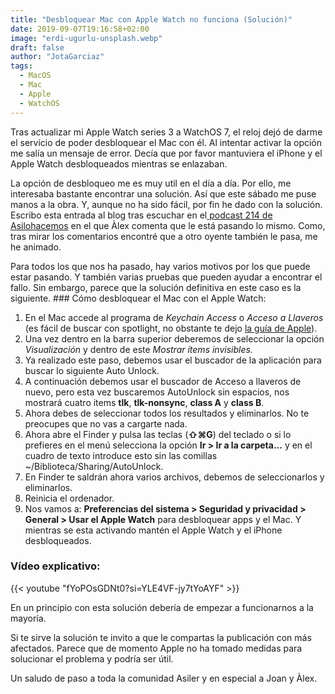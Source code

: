 ```yaml
---
title: "Desbloquear Mac con Apple Watch no funciona (Solución)"
date: 2019-09-07T19:16:58+02:00
image: "erdi-ugurlu-unsplash.webp"
draft: false
author: "JotaGarciaz"
tags:
  - MacOS
  - Mac
  - Apple
  - WatchOS
---
```


Tras actualizar mi Apple Watch series 3 a WatchOS 7, el reloj dejó de darme el servicio de poder desbloquear el Mac con él. Al intentar activar la opción me salía un mensaje de error. Decía que por favor mantuviera el iPhone y el Apple Watch desbloqueados mientras se enlazaban.

La opción de desbloqueo me es muy util en el día a día. Por ello, me interesaba bastante encontrar una solución. Así que este sábado me puse manos a la obra. Y, aunque no ha sido fácil, por fin he dado con la solución. Escribo esta entrada al blog tras escuchar en el[ podcast 214 de Asilohacemos](http://asilohacemos.com/214-asi-potenciamos-un-servicio/) en el que Àlex comenta que le está pasando lo mismo. Como, tras mirar los comentarios encontré que a otro oyente también le pasa, me he animado.

Para todos los que nos ha pasado, hay varios motivos por los que puede estar pasando. Y también varias pruebas que pueden ayudar a encontrar el fallo. Sin embargo, parece que la solución definitiva en este caso es la siguiente. ### Cómo desbloquear el Mac con el Apple Watch:

1. En el Mac accede al programa de _Keychain Access_ o _Acceso a Llaveros_ (es fácil de buscar con spotlight, no obstante te dejo [la guía de Apple](https://support.apple.com/es-es/guide/mac-help/mchlf375f392/mac)).
2. Una vez dentro en la barra superior deberemos de seleccionar la opción _Visualización_ y dentro de este _Mostrar ítems invisibles._
3. Ya realizado este paso, debemos usar el buscador de la aplicación para buscar lo siguiente Auto Unlock.
4. A continuación debemos usar el buscador de Acceso a llaveros de nuevo, pero esta vez buscaremos AutoUnlock sin espacios, nos mostrará cuatro items **tlk**, **tlk-nonsync**, **class A** y **class B**.
5. Ahora debes de seleccionar todos los resultados y eliminarlos. No te preocupes que no vas a cargarte nada.
6. Ahora abre el Finder y pulsa las teclas (**⇧⌘G**) del teclado o si lo prefieres en el menú selecciona la opción **Ir > Ir a la carpeta...** y en el cuadro de texto introduce esto sin las comillas ~/Biblioteca/Sharing/AutoUnlock.
7. En Finder te saldrán ahora varios archivos, debemos de seleccionarlos y eliminarlos.
8. Reinicia el ordenador.
9. Nos vamos a: **Preferencias del sistema > Seguridad y privacidad > General > Usar el Apple Watch** para desbloquear apps y el Mac. Y mientras se esta activando mantén el Apple Watch y el iPhone desbloqueados.

### Vídeo explicativo:

{{< youtube "fYoPOsGDNt0?si=YLE4VF-jy7tYoAYF" >}}

En un principio con esta solución debería de empezar a funcionarnos a la mayoría.

Si te sirve la solución te invito a que le compartas la publicación con más afectados. Parece que de momento Apple no ha tomado medidas para solucionar el problema y podría ser útil.

Un saludo de paso a toda la comunidad Asiler y en especial a Joan y Àlex.
